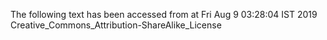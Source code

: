The following text has been accessed from at Fri Aug 9 03:28:04 IST 2019
Creative_Commons_Attribution-ShareAlike_License
